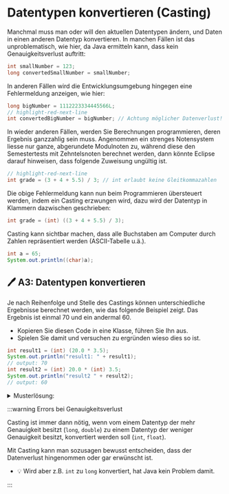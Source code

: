 # Datentypen konvertieren (Casting)

Manchmal muss man oder will den aktuellen Datentypen ändern, und Daten in einen
anderen Datentyp konvertieren. In manchen Fällen ist das unproblematisch, wie
hier, da Java ermitteln kann, dass kein Genauigkeitsverlust auftritt:

```java
int smallNumber = 123;
long convertedSmallNumber = smallNumber;
```

In anderen Fällen wird die Entwicklungsumgebung hingegen eine Fehlermeldung
anzeigen, wie hier:

```java
long bigNumber = 1112223334445566L;
// highlight-red-next-line
int convertedBigNumber = bigNumber; // Achtung möglicher Datenverlust!
```

In wieder anderen Fällen, werden Sie Berechnungen programmieren, deren Ergebnis
ganzzahlig sein muss. Angenommen ein strenges Notensystem liesse nur ganze,
abgerundete Modulnoten zu, während diese den Semestertests mit Zehntelsnoten
berechnet werden, dann könnte Eclipse darauf hinweisen, dass folgende Zuweisung
ungültig ist.

```java
// highlight-red-next-line
int grade = (3 + 4 + 5.5) / 3; // int erlaubt keine Gleitkommazahlen
```

Die obige Fehlermeldung kann nun beim Programmieren übersteuert werden, indem
ein Casting erzwungen wird, dazu wird der Datentyp in Klammern dazwischen
geschrieben:

```java
int grade = (int) ((3 + 4 + 5.5) / 3);
```

Casting kann sichtbar machen, dass alle Buchstaben am Computer durch Zahlen
repräsentiert werden (ASCII-Tabelle u.ä.).

```java
int a = 65;
System.out.println((char)a);
```

## :pen: A3: Datentypen konvertieren

Je nach Reihenfolge und Stelle des Castings können unterschiedliche Ergebnisse
berechnet werden, wie das folgende Beispiel zeigt. Das Ergebnis ist einmal 70
und ein andermal 60.

- Kopieren Sie diesen Code in eine Klasse, führen Sie Ihn aus.
- Spielen Sie damit und versuchen zu ergründen wieso dies so ist.

```java
int result1 = (int) (20.0 * 3.5);
System.out.println("result1: " + result1);
// output: 70
int result2 = (int) 20.0 * (int) 3.5;
System.out.println("result2 " + result2);
// output: 60
```

<details>
<summary>Musterlösung:</summary>

- Beim `result1` wird mit höherem Detailgrad gerechnet und erst das Resultat von
  `float` nach `int` konvertiert. Es wird also mit `3.5` gerechnet.
- Beim `result2` wird die `3.5` vor dem Rechnen zu einer `3` abgerundet. Dies
  führt zu einem kleineren Endresultat.

</details>

:::warning Errors bei Genauigkeitsverlust

Casting ist immer dann nötig, wenn vom einem Datentyp der mehr Genauigkeit
besitzt (`long`, `double`) zu einem Datentyp der weniger Genauigkeit besitzt,
konvertiert werden soll (`int`, `float`).

Mit Casting kann man sozusagen bewusst entscheiden, dass der Datenverlust
hingenommen oder gar erwünscht ist.

- :bulb: Wird aber z.B. `int` zu `long` konvertiert, hat Java kein Problem damit.

:::
